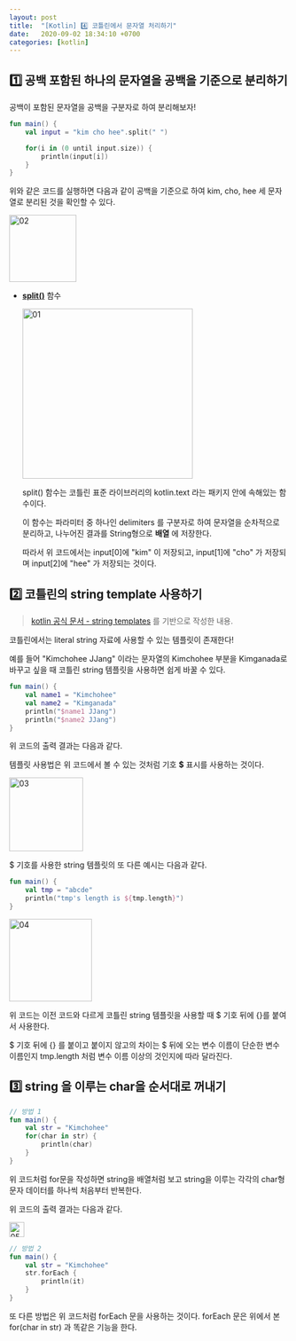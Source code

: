 ```yaml
---
layout: post
title:  "[Kotlin] 4️⃣ 코틀린에서 문자열 처리하기"
date:   2020-09-02 18:34:10 +0700
categories: [kotlin]
---
```


## 1️⃣ 공백 포함된 하나의 문자열을 공백을 기준으로 분리하기

공백이 포함된 문자열을 공백을 구분자로 하여 분리해보자!

~~~kotlin
fun main() {
    val input = "kim cho hee".split(" ")

    for(i in (0 until input.size)) {
        println(input[i])
    }
}
~~~

위와 같은 코드를 실행하면 다음과 같이 공백을 기준으로 하여 kim, cho, hee 세 문자열로 분리된 것을 확인할 수 있다.

<img width="121" alt="02" src="https://user-images.githubusercontent.com/31889335/95299576-e7bf2300-08b8-11eb-90f2-29e651cf9d05.png">

* __[split()](https://kotlinlang.org/api/latest/jvm/stdlib/kotlin.text/split.html)__ 함수

    <img width="307" alt="01" src="https://user-images.githubusercontent.com/31889335/95299336-81d29b80-08b8-11eb-8202-1090ad465c45.png">

    split() 함수는 코틀린 표준 라이브러리의 kotlin.text 라는 패키지 안에 속해있는 함수이다.

    이 함수는 파라미터 중 하나인 delimiters 를 구분자로 하여 문자열을 순차적으로 분리하고, 나누어진 결과를 String형으로 __배열__ 에 저장한다.

    따라서 위 코드에서는 input[0]에 "kim" 이 저장되고, input[1]에 "cho" 가 저장되며 input[2]에 "hee" 가 저장되는 것이다.

## 2️⃣ 코틀린의 string template 사용하기

> [kotlin 공식 문서 - string templates](https://kotlinlang.org/docs/reference/basic-types.html#string-templates
) 를 기반으로 작성한 내용.

코틀린에서는 literal string 자료에 사용할 수 있는 템플릿이 존재한다!

예를 들어 "Kimchohee JJang" 이라는 문자열의 Kimchohee 부분을 Kimganada로 바꾸고 싶을 때 코틀린 string 템플릿을 사용하면 쉽게 바꿀 수 있다.

~~~kotlin
fun main() {
    val name1 = "Kimchohee"
    val name2 = "Kimganada"
    println("$name1 JJang")
    println("$name2 JJang")
}
~~~

위 코드의 출력 결과는 다음과 같다.

템플릿 사용법은 위 코드에서 볼 수 있는 것처럼 기호 __$__ 표시를 사용하는 것이다.

<img width="133" alt="03" src="https://user-images.githubusercontent.com/31889335/95332802-e0af0980-08e6-11eb-91cd-7bb9a037e104.png">

$ 기호를 사용한 string 템플릿의 또 다른 예시는 다음과 같다.

~~~kotlin
fun main() {
    val tmp = "abcde"
    println("tmp's length is ${tmp.length}")
}
~~~

<img width="149" alt="04" src="https://user-images.githubusercontent.com/31889335/95333861-4e0f6a00-08e8-11eb-9d36-1f15b8accd75.png">

위 코드는 이전 코드와 다르게 코틀린 string 템플릿을 사용할 때 $ 기호 뒤에 {}를 붙여서 사용한다.

$ 기호 뒤에 {} 를 붙이고 붙이지 않고의 차이는 $ 뒤에 오는 변수 이름이 단순한 변수 이름인지 tmp.length 처럼 변수 이름 이상의 것인지에 따라 달라진다.

## 3️⃣ string 을 이루는 char을 순서대로 꺼내기

~~~kotlin
// 방법 1
fun main() {
    val str = "Kimchohee"
    for(char in str) {
        println(char)
    }
}
~~~

위 코드처럼 for문을 작성하면 string을 배열처럼 보고 string을 이루는 각각의 char형 문자 데이터를 하나씩 처음부터 반복한다.

위 코드의 출력 결과는 다음과 같다.

<img width="27" alt="05" src="https://user-images.githubusercontent.com/31889335/95998214-9c37e680-0e6f-11eb-9b57-37a2e8eae6e2.png">

~~~kotlin
// 방법 2
fun main() {
    val str = "Kimchohee"
    str.forEach {
        println(it)
    }
}
~~~

또 다른 방법은 위 코드처럼 forEach 문을 사용하는 것이다. forEach 문은 위에서 본 for(char in str) 과 똑같은 기능을 한다.